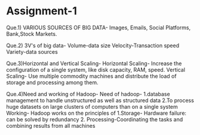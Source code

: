 # Assignment-1
Que.1) VARIOUS SOURCES OF BIG DATA- Images, Emails, Social Platforms, Bank,Stock Markets.

Que.2) 3V's of big data- Volume-data size Velocity-Transaction speed Variety-data sources

Que.3)Horizontal and Vertical Scaling- 
Horizontal Scaling- Increase the configuration of a single system, like disk capacity, RAM, speed. 
Vertical Scaling- Use multiple commodity machines and distribute the load of storage and processing among them.

Que.4)Need and working of Hadoop-
Need of hadoop- 
1.database management to handle unstructured as well as structured data 
2.To process huge datasets on large clusters of computers than on a single system Working- 
Hadoop works on the principles of 
1.Storage- Hardware failure: can be solved by redundancy 
2. Processing-Coordinating the tasks and combining results from all machines
